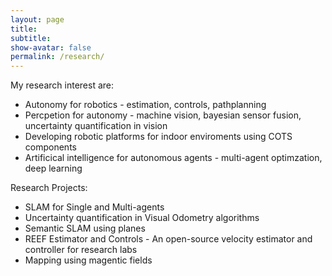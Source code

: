 ```yaml
---
layout: page
title: 
subtitle: 
show-avatar: false
permalink: /research/
---
```


My research interest are:
* Autonomy for robotics - estimation, controls, pathplanning 
* Percpetion for autonomy - machine vision, bayesian sensor fusion, uncertainty quantification in vision
* Developing robotic platforms for indoor enviroments using COTS components 
* Artificical intelligence for autonomous agents - multi-agent optimzation, deep learning

Research Projects:

* SLAM for Single and Multi-agents 
* Uncertainty quantification in Visual Odometry algorithms
* Semantic SLAM using planes
* REEF Estimator and Controls - An open-source velocity estimator and controller for research labs
* Mapping using magentic fields
